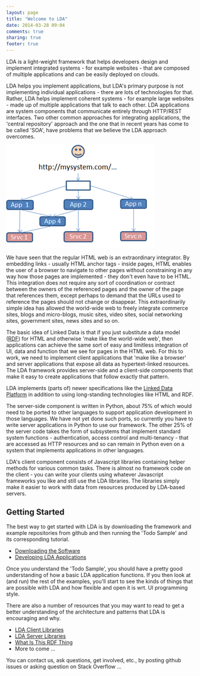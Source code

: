 ```yaml
---
layout: page
title: "Welcome to LDA"
date: 2014-03-28 09:04
comments: true
sharing: true
footer: true
---
```

LDA is a light-weight framework that helps developers design and implement integrated
systems - for example websites - that are composed of multiple applications and can be easily deployed
on clouds.

LDA helps you implement applications, but LDA's primary purpose is not implementing individual applications - there are
lots of technologies for that. Rather, LDA helps implement coherent systems - for example large websites - made up of
multiple applications that talk to each other. LDA applications are system components that communicate entirely through HTTP/REST interfaces.
Two other common approaches for integrating applications, the 'central repository' approach and the one that in recent years
has come to be called 'SOA', have problems that we believe the LDA approach overcomes.

![](images/system.png)

We have seen that the regular HTML web is an extraordinary integrator.
By embedding links - usually HTML anchor tags - inside pages, HTML
enables the user of a browser to navigate to other pages without constraining in any way how those pages are implemented - they
don't even have to be HTML. This integration does not require any sort of
coordination or contract between the owners of the referenced pages and the
owner of the page that references them, except perhaps to demand that the URLs
used to reference the pages should not change or disappear. This extraordinarily
simple idea has allowed the world-wide web to freely integrate
commerce sites, blogs and micro-blogs, music sites, video sites, social
networking sites, government sites, news sites and so on.

The basic idea of Linked Data is that if you just substitute a data model 
([RDF](/what-is-this-rdf-thing/index.html)) for HTML and otherwise
'make like the world-wide web', then applications can achieve the same sort of easy and
limitless integration of UI, data and function that we see for pages in the HTML web.
For this to work, we need to implement client applications that 'make like a browser'
and server applications that expose all data as hypertext-linked resources. The LDA
framework provides server-side and a client-side components that make it easy to
create applications that follow exactly that pattern.

LDA implements (parts of) newer specifications like the 
[Linked Data Platform](http://www.w3.org/TR/ldp/) in addition to using long-standing technologies like HTML and RDF.

The server-side component is written in Python,
about 75% of which would need to be ported to other languages to support application development in
those languages. We have not yet done such ports, so currently you have to write server
applications in Python to use our framework. The other 25% of the server code takes
the form of subsystems that implement standard system functions - authentication,
access control and multi-tenancy - that are accessed as HTTP resources and so can
remain in Python even on a system that implements applications in other languages.

LDA's client component consists of Javascript libraries containing helper methods
for various common tasks. There is almost no framework code on the client - you can write
your clients using whatever Javascript frameworks you like and still use the LDA libraries.
The libraries simply make it easier to work with data from resources produced by LDA-based servers.

## Getting Started

The best way to get started with LDA is by downloading the framework and example repositories
from github and then running the 'Todo Sample' and its corresponding tutorial. 

* [Downloading the Software](/downloading-the-software/index.html)
* [Developing LDA Applications](/developing-lda-applications/index.html)

Once you understand the 'Todo Sample', you should have a pretty good understanding of how
a basic LDA application functions. If you then look at (and run) the rest of the examples,
you'll start to see the kinds of things that are possible with LDA and how
flexible and open it is wrt. UI programming style.

There are also a number of resources that you may want to read to get a better understanding
of the architecture and patterns that LDA is encouraging and why.

* [LDA Client Libraries](/lda-client-libraries/index.html)
* [LDA Server Libraries](/lda-server-libraries/index.html)
* [What Is This RDF Thing](/what-is-this-rdf-thing/index.html)
* More to come ...

You can contact us, ask questions, get involved, etc., by posting github issues or asking question on Stack Overflow ...



